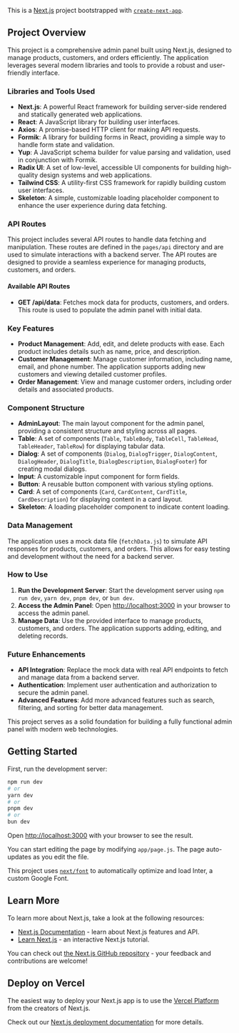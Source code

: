 This is a [Next.js](https://nextjs.org/) project bootstrapped with [`create-next-app`](https://github.com/vercel/next.js/tree/canary/packages/create-next-app).

## Project Overview

This project is a comprehensive admin panel built using Next.js, designed to manage products, customers, and orders efficiently. The application leverages several modern libraries and tools to provide a robust and user-friendly interface.

### Libraries and Tools Used

- **Next.js**: A powerful React framework for building server-side rendered and statically generated web applications.
- **React**: A JavaScript library for building user interfaces.
- **Axios**: A promise-based HTTP client for making API requests.
- **Formik**: A library for building forms in React, providing a simple way to handle form state and validation.
- **Yup**: A JavaScript schema builder for value parsing and validation, used in conjunction with Formik.
- **Radix UI**: A set of low-level, accessible UI components for building high-quality design systems and web applications.
- **Tailwind CSS**: A utility-first CSS framework for rapidly building custom user interfaces.
- **Skeleton**: A simple, customizable loading placeholder component to enhance the user experience during data fetching.

### API Routes

This project includes several API routes to handle data fetching and manipulation. These routes are defined in the `pages/api` directory and are used to simulate interactions with a backend server. The API routes are designed to provide a seamless experience for managing products, customers, and orders.

#### Available API Routes

- **GET /api/data**: Fetches mock data for products, customers, and orders. This route is used to populate the admin panel with initial data.

### Key Features

- **Product Management**: Add, edit, and delete products with ease. Each product includes details such as name, price, and description.
- **Customer Management**: Manage customer information, including name, email, and phone number. The application supports adding new customers and viewing detailed customer profiles.
- **Order Management**: View and manage customer orders, including order details and associated products.

### Component Structure

- **AdminLayout**: The main layout component for the admin panel, providing a consistent structure and styling across all pages.
- **Table**: A set of components (`Table`, `TableBody`, `TableCell`, `TableHead`, `TableHeader`, `TableRow`) for displaying tabular data.
- **Dialog**: A set of components (`Dialog`, `DialogTrigger`, `DialogContent`, `DialogHeader`, `DialogTitle`, `DialogDescription`, `DialogFooter`) for creating modal dialogs.
- **Input**: A customizable input component for form fields.
- **Button**: A reusable button component with various styling options.
- **Card**: A set of components (`Card`, `CardContent`, `CardTitle`, `CardDescription`) for displaying content in a card layout.
- **Skeleton**: A loading placeholder component to indicate content loading.

### Data Management

The application uses a mock data file (`fetchData.js`) to simulate API responses for products, customers, and orders. This allows for easy testing and development without the need for a backend server.

### How to Use

1. **Run the Development Server**: Start the development server using `npm run dev`, `yarn dev`, `pnpm dev`, or `bun dev`.
2. **Access the Admin Panel**: Open [http://localhost:3000](http://localhost:3000) in your browser to access the admin panel.
3. **Manage Data**: Use the provided interface to manage products, customers, and orders. The application supports adding, editing, and deleting records.

### Future Enhancements

- **API Integration**: Replace the mock data with real API endpoints to fetch and manage data from a backend server.
- **Authentication**: Implement user authentication and authorization to secure the admin panel.
- **Advanced Features**: Add more advanced features such as search, filtering, and sorting for better data management.

This project serves as a solid foundation for building a fully functional admin panel with modern web technologies.

## Getting Started

First, run the development server:

```bash
npm run dev
# or
yarn dev
# or
pnpm dev
# or
bun dev
```

Open [http://localhost:3000](http://localhost:3000) with your browser to see the result.

You can start editing the page by modifying `app/page.js`. The page auto-updates as you edit the file.

This project uses [`next/font`](https://nextjs.org/docs/basic-features/font-optimization) to automatically optimize and load Inter, a custom Google Font.

## Learn More

To learn more about Next.js, take a look at the following resources:

- [Next.js Documentation](https://nextjs.org/docs) - learn about Next.js features and API.
- [Learn Next.js](https://nextjs.org/learn) - an interactive Next.js tutorial.

You can check out [the Next.js GitHub repository](https://github.com/vercel/next.js/) - your feedback and contributions are welcome!

## Deploy on Vercel

The easiest way to deploy your Next.js app is to use the [Vercel Platform](https://vercel.com/new?utm_medium=default-template&filter=next.js&utm_source=create-next-app&utm_campaign=create-next-app-readme) from the creators of Next.js.

Check out our [Next.js deployment documentation](https://nextjs.org/docs/deployment) for more details.
